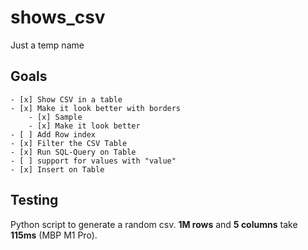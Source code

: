 # shows_csv
Just a temp name
## Goals
    - [x] Show CSV in a table
    - [x] Make it look better with borders
        - [x] Sample
        - [x] Make it look better
    - [ ] Add Row index
    - [x] Filter the CSV Table
    - [x] Run SQL-Query on Table
    - [ ] support for values with "value"
    - [x] Insert on Table
## Testing
Python script to generate a random csv. **1M rows** and **5 columns** take **115ms** (MBP M1 Pro).

